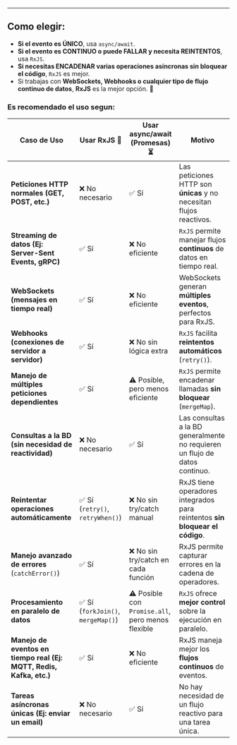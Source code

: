 
---
## Como elegir:

- **Si el evento es ÚNICO**, usa `async/await`.  
 - **Si el evento es CONTINUO o puede FALLAR y necesita REINTENTOS**, usa `RxJS`.  
- **Si necesitas ENCADENAR varias operaciones asíncronas sin bloquear el código**, `RxJS` es mejor.
- Si trabajas con **WebSockets, Webhooks o cualquier tipo de flujo continuo de datos**, **RxJS** es la mejor opción. 🚀

### Es recomendado el uso segun:

| **Caso de Uso**                                      | **Usar RxJS** 🚀 | **Usar async/await (Promesas)** ⏳ | **Motivo** |
|------------------------------------------------------|-----------------|---------------------------------|-----------|
| **Peticiones HTTP normales (GET, POST, etc.)**      | ❌ No necesario | ✅ Sí | Las peticiones HTTP son **únicas** y no necesitan flujos reactivos. |
| **Streaming de datos (Ej: Server-Sent Events, gRPC)** | ✅ Sí | ❌ No eficiente | `RxJS` permite manejar flujos **continuos** de datos en tiempo real. |
| **WebSockets (mensajes en tiempo real)**           | ✅ Sí | ❌ No eficiente | WebSockets generan **múltiples eventos**, perfectos para RxJS. |
| **Webhooks (conexiones de servidor a servidor)**   | ✅ Sí | ❌ No sin lógica extra | `RxJS` facilita **reintentos automáticos** (`retry()`). |
| **Manejo de múltiples peticiones dependientes**    | ✅ Sí | ⚠️ Posible, pero menos eficiente | `RxJS` permite encadenar llamadas **sin bloquear** (`mergeMap`). |
| **Consultas a la BD (sin necesidad de reactividad)** | ❌ No necesario | ✅ Sí | Las consultas a la BD generalmente no requieren un flujo de datos continuo. |
| **Reintentar operaciones automáticamente**         | ✅ Sí (`retry()`, `retryWhen()`) | ❌ No sin try/catch manual | RxJS tiene operadores integrados para reintentos **sin bloquear el código**. |
| **Manejo avanzado de errores** (`catchError()`)    | ✅ Sí | ❌ No sin try/catch en cada función | RxJS permite capturar errores en la cadena de operadores. |
| **Procesamiento en paralelo de datos**             | ✅ Sí (`forkJoin()`, `mergeMap()`) | ⚠️ Posible con `Promise.all`, pero menos flexible | `RxJS` ofrece **mejor control** sobre la ejecución en paralelo. |
| **Manejo de eventos en tiempo real (Ej: MQTT, Redis, Kafka, etc.)** | ✅ Sí | ❌ No eficiente | RxJS maneja mejor los **flujos continuos** de eventos. |
| **Tareas asíncronas únicas (Ej: enviar un email)** | ❌ No necesario | ✅ Sí | No hay necesidad de un flujo reactivo para una tarea única. |

















